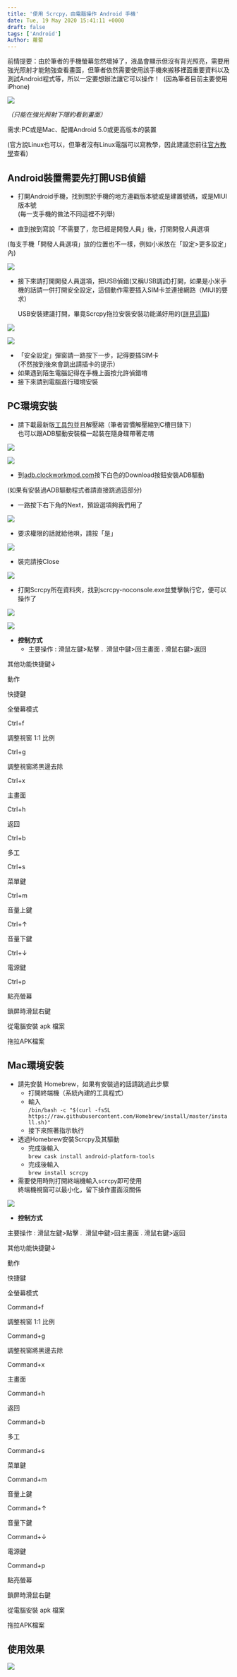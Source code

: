 ```yaml
---
title: '使用 Scrcpy，由電腦操作 Android 手機'
date: Tue, 19 May 2020 15:41:11 +0000
draft: false
tags: ['Android']
Author: 蘿蔔
---
```


前情提要：由於筆者的手機螢幕忽然壞掉了，液晶會顯示但沒有背光照亮，需要用強光照射才能勉強查看畫面，但筆者依然需要使用該手機來搬移裡面重要資料以及測試Android程式等，所以一定要想辦法讓它可以操作！  (因為筆者目前主要使用iPhone)

![](https://static-a1.steveyi.net/media/blog/2020051917331789.jpg)

_（只能在強光照射下隱約看到畫面）_

  

需求:PC或是Mac、配備Android 5.0或更高版本的裝置

(官方說Linux也可以，但筆者沒有Linux電腦可以寫教學，因此建議您前往[官方教學](https://github.com/Genymobile/scrcpy)查看)

Android裝置需要先打開USB偵錯
-------------------

*   打開Android手機，找到關於手機的地方連戳版本號或是建置號碼，或是MIUI版本號  
    (每一支手機的做法不同這裡不列舉)

*   直到按到寫說「不需要了，您已經是開發人員」後，打開開發人員選項

(每支手機「開發人員選項」放的位置也不一樣，例如小米放在「設定>更多設定」內)

![](https://static-a1.steveyi.net/media/blog/2020051915343656.jpg)

*   接下來請打開開發人員選項，把USB偵錯(又稱USB調試)打開，如果是小米手機的話請一併打開安全設定，這個動作需要插入SIM卡並連接網路（MIUI的要求）  
      
    USB安裝建議打開，畢竟Scrcpy拖拉安裝安裝功能滿好用的([詳見這篇](http://blog.steveyi.net/scrcpy-android-apk))

![](https://static-a1.steveyi.net/media/blog/2020051915351328.jpg)

![](https://static-a1.steveyi.net/media/blog/2020052609195565.jpg)

*   「安全設定」彈窗請一路按下一步，記得要插SIM卡  
    (不然按到後來會跳出請插卡的提示）
*   如果遇到陌生電腦記得在手機上面按允許偵錯唷
*   接下來請到電腦進行環境安裝

PC環境安裝
------

*   請下載最新版[工具包](https://github.com/Genymobile/scrcpy#windows)並且解壓縮（筆者習慣解壓縮到C槽目錄下）  
    也可以跟ADB驅動安裝檔一起裝在隨身碟帶著走唷

[![](https://static-a1.steveyi.net/media/blog/2020051915360349.png)](https://github.com/Genymobile/scrcpy#windows)

![](https://static-a1.steveyi.net/media/blog/2020051915362241.png)

*   到[adb.clockworkmod.com](https://adb.clockworkmod.com/)按下白色的Download按鈕安裝ADB驅動

(如果有安裝過ADB驅動程式者請直接跳過這部分)

*   一路按下右下角的Next，預設選項夠我們用了

![](https://static-a1.steveyi.net/media/blog/2020051915363719.png)

*   要求權限的話就給他唄，請按「是」

![](https://static-a1.steveyi.net/media/blog/2020051915371217.png)

*   裝完請按Close

![](https://static-a1.steveyi.net/media/blog/2020051915371930.png)

*   打開Scrcpy所在資料夾，找到scrcpy-noconsole.exe並雙擊執行它，便可以操作了  
    

![](https://static-a1.steveyi.net/media/blog/2020052000172131.png)

![](https://static-a1.steveyi.net/media/blog/2020052000290950.png)

*   **控制方式**
    *   主要操作 : 滑鼠左鍵>點擊 .  滑鼠中鍵>回主畫面 . 滑鼠右鍵>返回

其他功能快捷鍵↓

動作

快捷鍵

全螢幕模式

Ctrl+f

調整視窗 1:1 比例

Ctrl+g

調整視窗將黑邊去除

Ctrl+x

主畫面

Ctrl+h 

返回

Ctrl+b

多工

Ctrl+s

菜單鍵

Ctrl+m

音量上鍵

Ctrl+↑

音量下鍵

Ctrl+↓ 

電源鍵

Ctrl+p

點亮螢幕

鎖屏時滑鼠右鍵

從電腦安裝 apk 檔案

拖拉APK檔案

Mac環境安裝
-------

*   請先安裝 Homebrew，如果有安裝過的話請跳過此步驟
    *   打開終端機（系統內建的工具程式）
    *   輸入  
        `/bin/bash -c "$(curl -fsSL https://raw.githubusercontent.com/Homebrew/install/master/install.sh)"`
    *   接下來照著指示執行
*   透過Homebrew安裝Scrcpy及其驅動
    *   完成後輸入  
        `brew cask install android-platform-tools`
    *   完成後輸入  
        `brew install scrcpy`
*   需要使用時則打開終端機輸入`scrcpy`即可使用  
    終端機視窗可以最小化，留下操作畫面沒關係

![](https://static-a1.steveyi.net/media/blog/2020051915380923.png)

*   **控制方式**

主要操作 : 滑鼠左鍵>點擊 .  滑鼠中鍵>回主畫面 . 滑鼠右鍵>返回

其他功能快捷鍵↓

動作

快捷鍵

全螢幕模式

Command+f

調整視窗 1:1 比例

Command+g

調整視窗將黑邊去除

Command+x

主畫面

Command+h 

返回

Command+b

多工

Command+s

菜單鍵

Command+m

音量上鍵

Command+↑

音量下鍵

Command+↓ 

電源鍵

Command+p

點亮螢幕

鎖屏時滑鼠右鍵

從電腦安裝 apk 檔案

拖拉APK檔案

使用效果
----

![](https://static-a1.steveyi.net/media/blog/2020051916163290.jpeg)